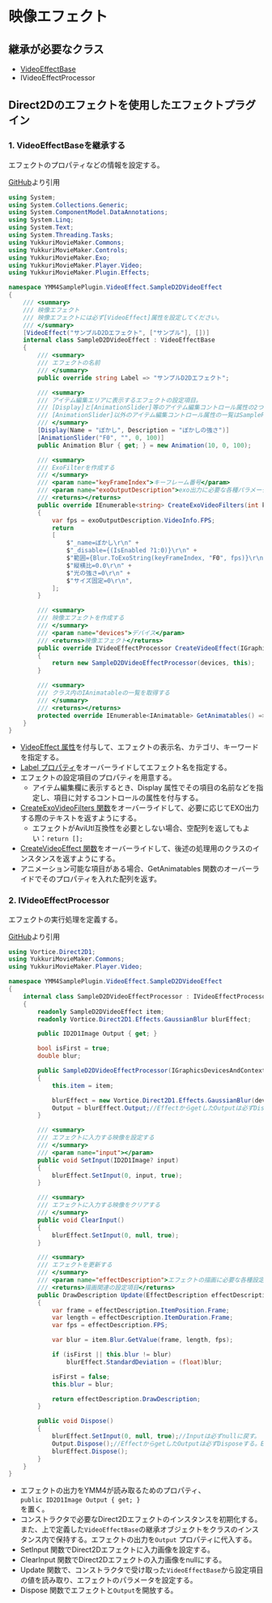 # 映像エフェクト

## 継承が必要なクラス

- [VideoEffectBase](/reference/yukkuri-movie-maker/plugin/effects/video-effect-base/)
- IVideoEffectProcessor

## Direct2Dのエフェクトを使用したエフェクトプラグイン

### 1. VideoEffectBaseを継承する

エフェクトのプロパティなどの情報を設定する。

[GitHub](https://github.com/manju-summoner/YukkuriMovieMaker4PluginSamples/blob/master/YMM4SamplePlugin/VideoEffect/SampleD2DVideoEffect/SampleD2DVideoEffect.cs)より引用
```cs
using System;
using System.Collections.Generic;
using System.ComponentModel.DataAnnotations;
using System.Linq;
using System.Text;
using System.Threading.Tasks;
using YukkuriMovieMaker.Commons;
using YukkuriMovieMaker.Controls;
using YukkuriMovieMaker.Exo;
using YukkuriMovieMaker.Player.Video;
using YukkuriMovieMaker.Plugin.Effects;

namespace YMM4SamplePlugin.VideoEffect.SampleD2DVideoEffect
{
    /// <summary>
    /// 映像エフェクト
    /// 映像エフェクトには必ず[VideoEffect]属性を設定してください。
    /// </summary>
    [VideoEffect("サンプルD2Dエフェクト", ["サンプル"], [])]
    internal class SampleD2DVideoEffect : VideoEffectBase
    {
        /// <summary>
        /// エフェクトの名前
        /// </summary>
        public override string Label => "サンプルD2Dエフェクト";

        /// <summary>
        /// アイテム編集エリアに表示するエフェクトの設定項目。
        /// [Display]と[AnimationSlider]等のアイテム編集コントロール属性の2つを設定する必要があります。
        /// [AnimationSlider]以外のアイテム編集コントロール属性の一覧はSamplePropertyEditorsプロジェクトを参照してください。
        /// </summary>
        [Display(Name = "ぼかし", Description = "ぼかしの強さ")]
        [AnimationSlider("F0", "", 0, 100)]
        public Animation Blur { get; } = new Animation(10, 0, 100);

        /// <summary>
        /// ExoFilterを作成する
        /// </summary>
        /// <param name="keyFrameIndex">キーフレーム番号</param>
        /// <param name="exoOutputDescription">exo出力に必要な各種パラメーター</param>
        /// <returns></returns>
        public override IEnumerable<string> CreateExoVideoFilters(int keyFrameIndex, ExoOutputDescription exoOutputDescription)
        {
            var fps = exoOutputDescription.VideoInfo.FPS;
            return
            [
                $"_name=ぼかし\r\n" +
                $"_disable={(IsEnabled ?1:0)}\r\n" +
                $"範囲={Blur.ToExoString(keyFrameIndex, "F0", fps)}\r\n" +
                $"縦横比=0.0\r\n" +
                $"光の強さ=0\r\n" +
                $"サイズ固定=0\r\n",
            ];
        }

        /// <summary>
        /// 映像エフェクトを作成する
        /// </summary>
        /// <param name="devices">デバイス</param>
        /// <returns>映像エフェクト</returns>
        public override IVideoEffectProcessor CreateVideoEffect(IGraphicsDevicesAndContext devices)
        {
            return new SampleD2DVideoEffectProcessor(devices, this);
        }

        /// <summary>
        /// クラス内のIAnimatableの一覧を取得する
        /// </summary>
        /// <returns></returns>
        protected override IEnumerable<IAnimatable> GetAnimatables() => [Blur];
    }
}
```

- [VideoEffect 属性](/reference/yukkuri-movie-maker/plugin/effects/video-effect-attribute/)を付与して、エフェクトの表示名、カテゴリ、キーワードを指定する。
- [Label プロパティ](/reference/yukkuri-movie-maker/plugin/effects/video-effect-base/property/label/)をオーバーライドしてエフェクト名を指定する。
- エフェクトの設定項目のプロパティを用意する。
    - アイテム編集欄に表示するとき、Display 属性でその項目の名前などを指定し、項目に対するコントロールの属性を付与する。
- [CreateExoVideoFilters 関数](/reference/yukkuri-movie-maker/plugin/effects/video-effect-base/method/create-exo-video-filters/)をオーバーライドして、必要に応じてEXO出力する際のテキストを返すようにする。
    - エフェクトがAviUtl互換性を必要としない場合、空配列を返してもよい：`return [];`
- [CreateVideoEffect 関数](/reference/yukkuri-movie-maker/plugin/effects/video-effect-base/method/create-video-effect/)をオーバーライドして、後述の処理用のクラスのインスタンスを返すようにする。
- アニメーション可能な項目がある場合、GetAnimatables 関数のオーバーライドでそのプロパティを入れた配列を返す。

### 2. IVideoEffectProcessor

エフェクトの実行処理を定義する。

[GitHub](https://github.com/manju-summoner/YukkuriMovieMaker4PluginSamples/blob/master/YMM4SamplePlugin/VideoEffect/SampleD2DVideoEffect/SampleD2DVideoEffectProcessor.cs)より引用
```cs
using Vortice.Direct2D1;
using YukkuriMovieMaker.Commons;
using YukkuriMovieMaker.Player.Video;

namespace YMM4SamplePlugin.VideoEffect.SampleD2DVideoEffect
{
    internal class SampleD2DVideoEffectProcessor : IVideoEffectProcessor
    {
        readonly SampleD2DVideoEffect item;
        readonly Vortice.Direct2D1.Effects.GaussianBlur blurEffect;

        public ID2D1Image Output { get; }

        bool isFirst = true;
        double blur;

        public SampleD2DVideoEffectProcessor(IGraphicsDevicesAndContext devices, SampleD2DVideoEffect item)
        {
            this.item = item;

            blurEffect = new Vortice.Direct2D1.Effects.GaussianBlur(devices.DeviceContext);
            Output = blurEffect.Output;//EffectからgetしたOutputは必ずDisposeする。Effect側ではDisposeされない。
        }

        /// <summary>
        /// エフェクトに入力する映像を設定する
        /// </summary>
        /// <param name="input"></param>
        public void SetInput(ID2D1Image? input)
        {
            blurEffect.SetInput(0, input, true);
        }

        /// <summary>
        /// エフェクトに入力する映像をクリアする
        /// </summary>
        public void ClearInput()
        {
            blurEffect.SetInput(0, null, true);
        }

        /// <summary>
        /// エフェクトを更新する
        /// </summary>
        /// <param name="effectDescription">エフェクトの描画に必要な各種設定項目</param>
        /// <returns>描画関連の設定項目</returns>
        public DrawDescription Update(EffectDescription effectDescription)
        {
            var frame = effectDescription.ItemPosition.Frame;
            var length = effectDescription.ItemDuration.Frame;
            var fps = effectDescription.FPS;

            var blur = item.Blur.GetValue(frame, length, fps);

            if (isFirst || this.blur != blur)
                blurEffect.StandardDeviation = (float)blur;

            isFirst = false;
            this.blur = blur;

            return effectDescription.DrawDescription;
        }

        public void Dispose()
        {
            blurEffect.SetInput(0, null, true);//Inputは必ずnullに戻す。
            Output.Dispose();//EffectからgetしたOutputは必ずDisposeする。Effect側ではDisposeされない。
            blurEffect.Dispose();
        }
    }
}
```
- エフェクトの出力をYMM4が読み取るためのプロパティ、<br/>`public ID2D1Image Output { get; }`<br/>を置く。
- コンストラクタで必要なDirect2Dエフェクトのインスタンスを初期化する。また、上で定義した`VideoEffectBase`の継承オブジェクトをクラスのインスタンス内で保持する。エフェクトの出力を`Output` プロパティに代入する。
- SetInput 関数でDirect2Dエフェクトに入力画像を設定する。
- ClearInput 関数でDirect2Dエフェクトの入力画像をnullにする。
- Update 関数で、コンストラクタで受け取った`VideoEffectBase`から設定項目の値を読み取り、エフェクトのパラメータを設定する。
- Dispose 関数でエフェクトと`Output`を開放する。
